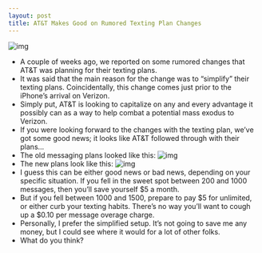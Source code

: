 ```yaml
---
layout: post
title: AT&T Makes Good on Rumored Texting Plan Changes
---
```

![img](http://media.idownloadblog.com/wp-content/uploads/2010/06/att-logo.jpg)
* A couple of weeks ago, we reported on some rumored changes that AT&T was planning for their texting plans.
* It was said that the main reason for the change was to “simplify” their texting plans. Coincidentally, this change comes just prior to the iPhone’s arrival on Verizon.
* Simply put, AT&T is looking to capitalize on any and every advantage it possibly can as a way to help combat a potential mass exodus to Verizon.
* If you were looking forward to the changes with the texting plan, we’ve got some good news; it looks like AT&T followed through with their plans…
* The old messaging plans looked like this:
![img](http://media.idownloadblog.com/wp-content/uploads/2011/01/Current-Messaging-Plan.png)
* The new plans look like this:
![img](http://media.idownloadblog.com/wp-content/uploads/2011/02/ATT-Texting-Plan-Updated.png)
* I guess this can be either good news or bad news, depending on your specific situation. If you fell in the sweet spot between 200 and 1000 messages, then you’ll save yourself $5 a month.
* But if you fell between 1000 and 1500, prepare to pay $5 for unlimited, or either curb your texting habits. There’s no way you’ll want to cough up a $0.10 per message overage charge.
* Personally, I prefer the simplified setup. It’s not going to save me any money, but I could see where it would for a lot of other folks.
* What do you think?


